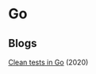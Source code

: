 # Go

## Blogs

[Clean tests in Go](https://ieftimov.com/post/testing-in-go-clean-tests-using-t-cleanup/) \(2020\)
